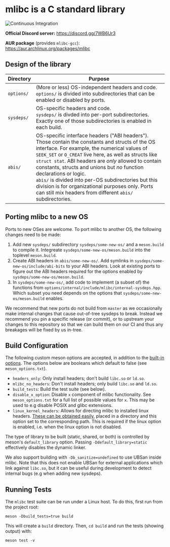 # mlibc is a C standard library

![Continuous Integration](https://github.com/managarm/mlibc/workflows/Continuous%20Integration/badge.svg)

**Official Discord server:** https://discord.gg/7WB6Ur3

**AUR package** (provides `mlibc-gcc`): https://aur.archlinux.org/packages/mlibc

## Design of the library

| Directory | Purpose |
| --- | --- |
| `options/` | (More or less) OS-independent headers and code.<br>`options/` is divided into subdirectories that can be enabled or disabled by ports.|
| `sysdeps/` | OS-specific headers and code.<br>`sysdeps/` is divded into per-port subdirectories. Exactly one of those subdirectories is enabled in each build.|
| `abis/` | OS-specific interface headers ("ABI headers"). Those contain the constants and structs of the OS interface. For example, the numerical values of `SEEK_SET` or `O_CREAT` live here, as well as structs like `struct stat`. ABI headers are _only_ allowed to contain constants, structs and unions but _no_ function declarations or logic.<br>`abis/` is divided into per-OS subdirectories but this division is for organizational purposes only. Ports can still mix headers from different `abis/` subdirectories.|

## Porting mlibc to a new OS

Ports to new OSes are welcome. To port mlibc to another OS, the following changes need to be made:
1. Add new `sysdeps/` subdirectory `sysdeps/some-new-os/` and a `meson.build` to compile it. Integreate `sysdeps/some-new-os/meson.build` into the toplevel `meson.build`.
2. Create ABI headers in `abis/some-new-os/`. Add symlinks in `sysdeps/some-new-os/include/abi-bits` to your ABI headers. Look at existing ports to figure out the ABI headers required for the options enabled by `sysdeps/some-new-os/meson.build`.
3. In `sysdeps/some-new-os/`, add code to implement (a subset of) the functions from `options/internal/include/mlibc/internal-sysdeps.hpp`. Which subset you need depends on the options that `sysdeps/some-new-os/meson.build` enables.

We recommend that new ports do not build from `master` as we occasionally make internal changes that cause out-of-tree sysdeps to break. Instead we recommend you pin a specific release (or commit), or to upstream your changes to this repository so that we can build them on our CI and thus any breakages will be fixed by us in-tree.

## Build Configuration

The following custom meson options are accepted, in addition to the [built-in options](https://mesonbuild.com/Builtin-options.html). The options below are booleans which default to false (see `meson_options.txt`).

- `headers_only`: Only install headers; don't build `libc.so` or `ld.so`.
- `mlibc_no_headers`: Don't install headers; only build `libc.so` and `ld.so`.
- `build_tests`: Build the test suite (see below).
- `disable_x_option`: Disable `x` component of mlibc functionality. See `meson_options.txt` for a full list of possible values for `x`. This may be used to e.g disable POSIX and glibc extensions.
- `linux_kernel_headers`: Allows for directing mlibc to installed linux headers. [These can be obtained easily](https://docs.kernel.org/kbuild/headers_install.html), placed in a directory and this option set to the corresponding path. This is required if the linux option is enabled, i.e. when the linux option is not disabled.

The type of library to be built (static, shared, or both) is controlled by meson's `default_library` option. Passing `-Ddefault_library=static` effectively disables the dynamic linker.

We also support building with `-Db_sanitize=undefined` to use UBSan inside mlibc. Note that this does not enable UBSan for external applications which link against `libc.so`, but it can be useful during development to detect internal bugs (e.g when adding new sysdeps).

## Running Tests

The `mlibc` test suite can be run under a Linux host. To do this, first run from the project root:
```
meson -Dbuild_tests=true build
```
This will create a `build` directory. Then, `cd build` and run the tests (showing output) with:
```
meson test -v
```
